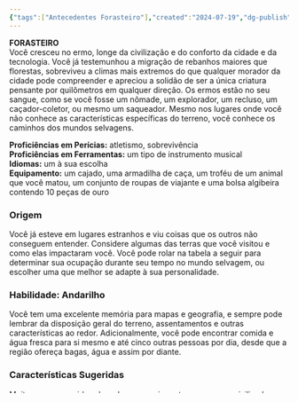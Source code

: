```yaml
---
{"tags":["Antecedentes Forasteiro"],"created":"2024-07-19","dg-publish":true,"permalink":"/antecedentes-e-personalidades/forasteiro/","dgPassFrontmatter":true}
---
```


**FORASTEIRO**  
Você cresceu no ermo, longe da civilização e do conforto da cidade e da tecnologia. Você já testemunhou a migração de rebanhos maiores que florestas, sobreviveu a climas mais extremos do que qualquer morador da cidade pode compreender e apreciou a solidão de ser a única criatura pensante por quilômetros em qualquer direção. Os ermos estão no seu sangue, como se você fosse um nômade, um explorador, um recluso, um caçador-coletor, ou mesmo um saqueador. Mesmo nos lugares onde você não conhece as características específicas do terreno, você conhece os caminhos dos mundos selvagens.

**Proficiências em Perícias:** atletismo, sobrevivência  
**Proficiências em Ferramentas:** um tipo de instrumento musical  
**Idiomas:** um à sua escolha  
**Equipamento:** um cajado, uma armadilha de caça, um troféu de um animal que você matou, um conjunto de roupas de viajante e uma bolsa algibeira contendo 10 peças de ouro  

### Origem
Você já esteve em lugares estranhos e viu coisas que os outros não conseguem entender. Considere algumas das terras que você visitou e como elas impactaram você. Você pode rolar na tabela a seguir para determinar sua ocupação durante seu tempo no mundo selvagem, ou escolher uma que melhor se adapte à sua personalidade.

### Habilidade: Andarilho
Você tem uma excelente memória para mapas e geografia, e sempre pode lembrar da disposição geral do terreno, assentamentos e outras características ao redor. Adicionalmente, você pode encontrar comida e água fresca para si mesmo e até cinco outras pessoas por dia, desde que a região ofereça bagas, água e assim por diante.

### Características Sugeridas
Muitas vezes considerado rude e grosseiro entre as pessoas civilizadas, forasteiros têm pouco respeito pelos maneirismos da vida nas cidades. Os laços de tribo, clã, família e o mundo natural de que fazem parte são os laços mais importantes para a maioria dos forasteiros.

### Traço de Personalidade

| d8 | Traço de Personalidade                                                                                              |
|----|---------------------------------------------------------------------------------------------------------------------|
| 1  | Eu sou impulsionado por um desejo de viajar que me levou para longe de casa.                                         |
| 2  | Eu vejo os meus amigos como se eles fossem uma ninhada de filhotes recém-nascidos.                                    |
| 3  | Uma vez eu corri 40 quilômetros sem parar para avisar ao meu clã da aproximação de uma horda de orcs. Eu faria tudo de novo se eu tiver que fazer. |
| 4  | Eu tenho uma lição para cada situação, elaborada a partir da observação da natureza.                                  |
| 5  | Eu não dou valor a pessoas ricas ou bem-educadas. Dinheiro e maneiras não irão salvá-lo de um urso-coruja faminto.      |
| 6  | Eu estou sempre pegando coisas, brincando com elas distraidamente, e às vezes quebrando-as acidentalmente.            |
| 7  | Eu me sinto muito mais confortável ao redor de animais do que de pessoas.                                             |
| 8  | Eu fui, na verdade, criado por lobos.                                                                                |

### Ideal

| d6 | Ideal                                                                                     |
|----|-------------------------------------------------------------------------------------------|
| 1  | Mudança. Vida é como as estações do ano, em constante mudança, e nós devemos mudar com ela. (Caótico) |
| 2  | Bem Maior. É responsabilidade de cada pessoa trazer o máximo de felicidade para toda a tribo. (Bom) |
| 3  | Honra. Se eu me desonrar, eu desonro meu clã inteiro. (Leal)                             |
| 4  | Poder. Os mais fortes são destinados a governar. (Mal)                                  |
| 5  | Natureza. O mundo natural é mais importante do que todas as construções da civilização. (Neutro) |
| 6  | Glória. Eu preciso ganhar glória em batalha, para mim e para meu clã. (Qualquer)        |

### Vínculo

| d6 | Vínculo                                                                                       |
|----|----------------------------------------------------------------------------------------------|
| 1  | Minha família, clã ou tribo é a coisa mais importante na minha vida, mesmo quando eles estão longe de mim. |
| 2  | Um ferimento na natureza intocada do meu lar é um ferimento em mim.                         |
| 3  | Eu trarei uma terrível ira sobre os malfeitores que destruíram a minha terra natal.         |
| 4  | Eu sou o último da minha tribo, e cabe a mim garantir que os nomes deles virem lenda.       |
| 5  | Eu sofro visões terríveis de um desastre que está por vir e farei qualquer coisa para evitá-lo. |
| 6  | É o meu dever providenciar crianças para sustentar minha tribo.                              |

### Fraqueza

| d6 | Fraqueza                                                                                     |
|----|----------------------------------------------------------------------------------------------|
| 1  | Eu sou muito apaixonado por cerveja, vinho e outras bebidas alcoólicas.                    |
| 2  | Não há espaço para cuidados em uma vida vivida ao máximo.                                   |
| 3  | Eu me lembro de cada insulto que eu recebi e nutro um ressentimento silencioso em relação a qualquer um que já me ofendeu. |
| 4  | Eu sou lento para confiar nas pessoas de outras raças, tribos e sociedades.                 |
| 5  | Violência é a minha resposta para quase todos os desafios.                                  |
| 6  | Não espere de mim salvar aqueles que não podem salvar a si mesmo. É o caminho da natureza que o mais forte prospera e o mais fraco perece. |

### Origem

| d10 | Origem                      |
|-----|-----------------------------|
| 1   | Guarda florestal            |
| 2   | Armadilheiro                |
| 3   | Colono                      |
| 4   | Guia                        |
| 5   | Exilado ou pária            |
| 6   | Caçador de recompensas      |
| 7   | Peregrino                   |
| 8   | Nômade tribal               |
| 9   | Caçador-coletor             |
| 10  | Saqueador tribal            |
___
**Links para esse site**
- [[Antecedentes e Personalidades/1.Explicação\|1.Explicação]]
- [[Outros/Home\|Home]]
